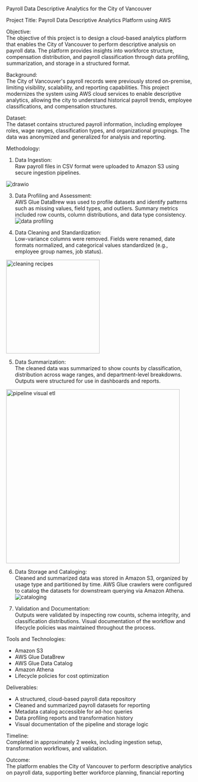 Payroll Data Descriptive Analytics for the City of Vancouver

Project Title: Payroll Data Descriptive Analytics Platform using AWS

Objective:  
The objective of this project is to design a cloud-based analytics platform that enables the City of Vancouver to perform descriptive analysis on payroll data. The platform provides insights into workforce structure, compensation distribution, and payroll classification through data profiling, summarization, and storage in a structured format.

Background:  
The City of Vancouver's payroll records were previously stored on-premise, limiting visibility, scalability, and reporting capabilities. This project modernizes the system using AWS cloud services to enable descriptive analytics, allowing the city to understand historical payroll trends, employee classifications, and compensation structures.

Dataset:  
The dataset contains structured payroll information, including employee roles, wage ranges, classification types, and organizational groupings. The data was anonymized and generalized for analysis and reporting.

Methodology:

1. Data Ingestion:  
Raw payroll files in CSV format were uploaded to Amazon S3 using secure ingestion pipelines.

![drawio](https://github.com/user-attachments/assets/a95609c1-fa5b-4784-a93e-19e9ac9442de)

3. Data Profiling and Assessment:  
AWS Glue DataBrew was used to profile datasets and identify patterns such as missing values, field types, and outliers. Summary metrics included row counts, column distributions, and data type consistency.
![data profiling](https://github.com/user-attachments/assets/145195d8-572d-408b-aa72-d761f963a75e)


4. Data Cleaning and Standardization:  
Low-variance columns were removed. Fields were renamed, date formats normalized, and categorical values standardized (e.g., employee group names, job status).
<img width="252" alt="cleaning recipes" src="https://github.com/user-attachments/assets/482bb8e7-145e-4bb4-ae28-ce54df9fe5e6" />

5. Data Summarization:  
The cleaned data was summarized to show counts by classification, distribution across wage ranges, and department-level breakdowns. Outputs were structured for use in dashboards and reports.
<img width="468" alt="pipeline visual etl" src="https://github.com/user-attachments/assets/5c327328-1c86-4ae5-bc05-56792a3e913e" />

6. Data Storage and Cataloging:  
Cleaned and summarized data was stored in Amazon S3, organized by usage type and partitioned by time. AWS Glue crawlers were configured to catalog the datasets for downstream querying via Amazon Athena.
![cataloging](https://github.com/user-attachments/assets/1b0c8ebd-782d-4409-bb55-b5c523d91923)

7. Validation and Documentation:  
Outputs were validated by inspecting row counts, schema integrity, and classification distributions. Visual documentation of the workflow and lifecycle policies was maintained throughout the process.

Tools and Technologies:  
- Amazon S3  
- AWS Glue DataBrew  
- AWS Glue Data Catalog  
- Amazon Athena  
- Lifecycle policies for cost optimization

Deliverables:  
- A structured, cloud-based payroll data repository  
- Cleaned and summarized payroll datasets for reporting  
- Metadata catalog accessible for ad-hoc queries  
- Data profiling reports and transformation history  
- Visual documentation of the pipeline and storage logic

Timeline:  
Completed in approximately 2 weeks, including ingestion setup, transformation workflows, and validation.

Outcome:  
The platform enables the City of Vancouver to perform descriptive analytics on payroll data, supporting better workforce planning, financial reporting
